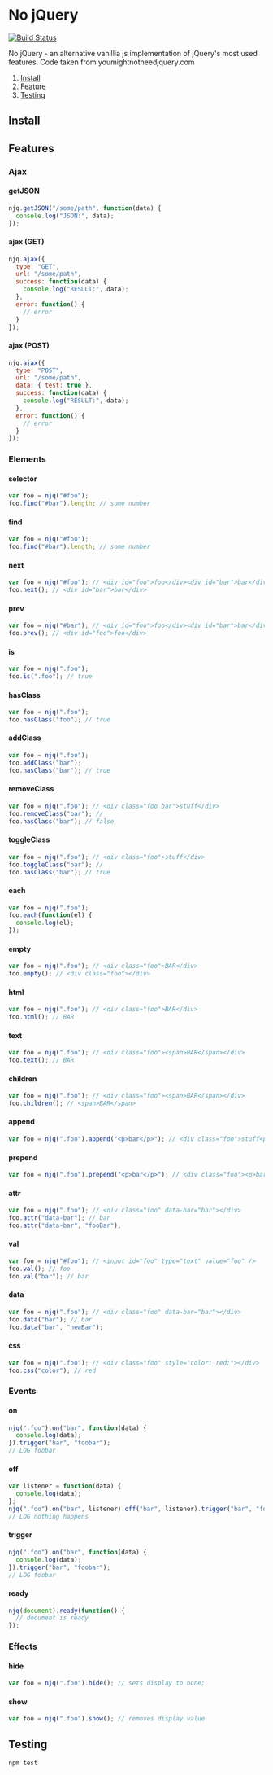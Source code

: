# No jQuery

[![Build Status](https://travis-ci.org/scttdavs/njq.svg?branch=master)](https://travis-ci.org/scttdavs/njq)

No jQuery - an alternative vanillia js implementation of jQuery's most used features. Code taken from youmightnotneedjquery.com

1. [Install](#install)
1. [Feature](#features)
1. [Testing](#testing)

## Install


## Features

### Ajax

#### getJSON
```javascript
njq.getJSON("/some/path", function(data) {
  console.log("JSON:", data);
});
```

#### ajax (GET)
```javascript
njq.ajax({
  type: "GET",
  url: "/some/path",
  success: function(data) {
    console.log("RESULT:", data);
  },
  error: function() {
    // error
  }
});
```

#### ajax (POST)
```javascript
njq.ajax({
  type: "POST",
  url: "/some/path",
  data: { test: true },
  success: function(data) {
    console.log("RESULT:", data);
  },
  error: function() {
    // error
  }
});
```

### Elements

#### selector
```javascript
var foo = njq("#foo");
foo.find("#bar").length; // some number
```

#### find
```javascript
var foo = njq("#foo");
foo.find("#bar").length; // some number
```

#### next
```javascript
var foo = njq("#foo"); // <div id="foo">foo</div><div id="bar">bar</div>
foo.next(); // <div id="bar">bar</div>
```

#### prev
```javascript
var foo = njq("#bar"); // <div id="foo">foo</div><div id="bar">bar</div>
foo.prev(); // <div id="foo">foo</div>
```

#### is
```javascript
var foo = njq(".foo");
foo.is(".foo"); // true
```

#### hasClass
```javascript
var foo = njq(".foo");
foo.hasClass("foo"); // true
```

#### addClass
```javascript
var foo = njq(".foo");
foo.addClass("bar");
foo.hasClass("bar"); // true
```

#### removeClass
```javascript
var foo = njq(".foo"); // <div class="foo bar">stuff</div>
foo.removeClass("bar"); //
foo.hasClass("bar"); // false
```

#### toggleClass
```javascript
var foo = njq(".foo"); // <div class="foo">stuff</div>
foo.toggleClass("bar"); //
foo.hasClass("bar"); // true
```

#### each
```javascript
var foo = njq(".foo");
foo.each(function(el) {
  console.log(el);
});
```

#### empty
```javascript
var foo = njq(".foo"); // <div class="foo">BAR</div>
foo.empty(); // <div class="foo"></div>
```

#### html
```javascript
var foo = njq(".foo"); // <div class="foo">BAR</div>
foo.html(); // BAR
```

#### text
```javascript
var foo = njq(".foo"); // <div class="foo"><span>BAR</span></div>
foo.text(); // BAR
```

#### children
```javascript
var foo = njq(".foo"); // <div class="foo"><span>BAR</span></div>
foo.children(); // <span>BAR</span>
```

#### append
```javascript
var foo = njq(".foo").append("<p>bar</p>"); // <div class="foo">stuff<p>bar</p></div>
```

#### prepend
```javascript
var foo = njq(".foo").prepend("<p>bar</p>"); // <div class="foo"><p>bar</p>stuff</div>
```

#### attr
```javascript
var foo = njq(".foo"); // <div class="foo" data-bar="bar"></div>
foo.attr("data-bar"); // bar
foo.attr("data-bar", "fooBar");
```

#### val
```javascript
var foo = njq("#foo"); // <input id="foo" type="text" value="foo" />
foo.val(); // foo
foo.val("bar"); // bar
```

#### data
```javascript
var foo = njq(".foo"); // <div class="foo" data-bar="bar"></div>
foo.data("bar"); // bar
foo.data("bar", "newBar");
```

#### css
```javascript
var foo = njq(".foo"); // <div class="foo" style="color: red;"></div>
foo.css("color"); // red
```

### Events

#### on
```javascript
njq(".foo").on("bar", function(data) {
  console.log(data);
}).trigger("bar", "foobar");
// LOG foobar
```

#### off
```javascript
var listener = function(data) {
  console.log(data);
};
njq(".foo").on("bar", listener).off("bar", listener).trigger("bar", "foobar");
// LOG nothing happens
```

#### trigger
```javascript
njq(".foo").on("bar", function(data) {
  console.log(data);
}).trigger("bar", "foobar");
// LOG foobar
```

#### ready
```javascript
njq(document).ready(function() {
  // document is ready
});
```

### Effects

#### hide
```javascript
var foo = njq(".foo").hide(); // sets display to none;
```

#### show
```javascript
var foo = njq(".foo").show(); // removes display value
```

## Testing

`npm test`
